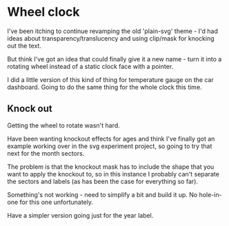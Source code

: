 Wheel clock
===========

I've been itching to continue revamping the old 'plain-svg' theme - I'd had ideas about transparency/translucency and using clip/mask for knocking out the text.

But think I've got an idea that could finally give it a new name - turn it into a rotating wheel instead of a static clock face with a pointer.

I did a little version of this kind of thing for temperature gauge on the car dashboard.
Going to do the same thing for the whole clock this time.


Knock out
---------

Getting the wheel to rotate wasn't hard.

Have been wanting knockout effects for ages and think I've finally got an example working over in the svg experiment project, so going to try that next for the month sectors.

The problem is that the knockout mask has to include the shape that you want to apply the knockout to, so in this instance I probably can't separate the sectors and labels (as has been the case for everything so far).

Something's not working - need to simplify a bit and build it up.
No hole-in-one for this one unfortunately.

Have a simpler version going just for the year label.





